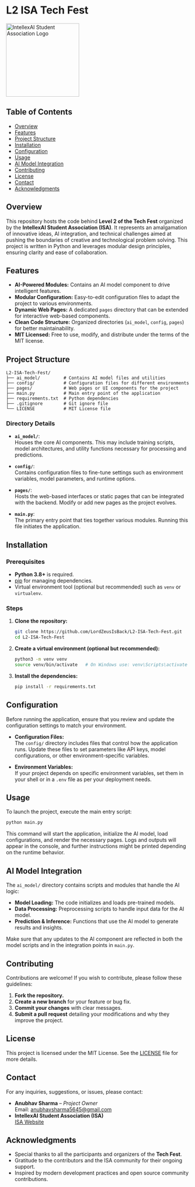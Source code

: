 # L2 ISA Tech Fest
<img src="https://envs.sh/ipS.png" alt="IntellexAI Student Association Logo" width="200" />

## Table of Contents

- [Overview](#overview)
- [Features](#features)
- [Project Structure](#project-structure)
- [Installation](#installation)
- [Configuration](#configuration)
- [Usage](#usage)
- [AI Model Integration](#ai-model-integration)
- [Contributing](#contributing)
- [License](#license)
- [Contact](#contact)
- [Acknowledgments](#acknowledgments)

## Overview

This repository hosts the code behind **Level 2 of the Tech Fest** organized by the **IntellexAI Student Association (ISA)**. It represents an amalgamation of innovative ideas, AI integration, and technical challenges aimed at pushing the boundaries of creative and technological problem solving. This project is written in Python and leverages modular design principles, ensuring clarity and ease of collaboration.

## Features

- **AI-Powered Modules:** Contains an AI model component to drive intelligent features.
- **Modular Configuration:** Easy-to-edit configuration files to adapt the project to various environments.
- **Dynamic Web Pages:** A dedicated `pages` directory that can be extended for interactive web-based components.
- **Clean Code Structure:** Organized directories (`ai_model`, `config`, `pages`) for better maintainability.
- **MIT Licensed:** Free to use, modify, and distribute under the terms of the MIT license.

## Project Structure

```plaintext
L2-ISA-Tech-Fest/
├── ai_model/         # Contains AI model files and utilities
├── config/           # Configuration files for different environments
├── pages/            # Web pages or UI components for the project
├── main.py           # Main entry point of the application
├── requirements.txt  # Python dependencies
├── .gitignore        # Git ignore file
└── LICENSE           # MIT License file
```

### Directory Details

- **`ai_model/`**:  
  Houses the core AI components. This may include training scripts, model architectures, and utility functions necessary for processing and predictions.

- **`config/`**:  
  Contains configuration files to fine-tune settings such as environment variables, model parameters, and runtime options.

- **`pages/`**:  
  Hosts the web-based interfaces or static pages that can be integrated with the backend. Modify or add new pages as the project evolves.

- **`main.py`**:  
  The primary entry point that ties together various modules. Running this file initiates the application.

## Installation

### Prerequisites

- **Python 3.8+** is required.
- [pip](https://pip.pypa.io/en/stable/) for managing dependencies.
- Virtual environment tool (optional but recommended) such as `venv` or `virtualenv`.

### Steps

1. **Clone the repository:**

   ```bash
   git clone https://github.com/LordZeusIsBack/L2-ISA-Tech-Fest.git
   cd L2-ISA-Tech-Fest
   ```

2. **Create a virtual environment (optional but recommended):**

   ```bash
   python3 -m venv venv
   source venv/bin/activate   # On Windows use: venv\Scripts\activate
   ```

3. **Install the dependencies:**

   ```bash
   pip install -r requirements.txt
   ```

## Configuration

Before running the application, ensure that you review and update the configuration settings to match your environment.

- **Configuration Files:**  
  The `config/` directory includes files that control how the application runs. Update these files to set parameters like API keys, model configurations, or other environment-specific variables.

- **Environment Variables:**  
  If your project depends on specific environment variables, set them in your shell or in a `.env` file as per your deployment needs.

## Usage

To launch the project, execute the main entry script:

```bash
python main.py
```

This command will start the application, initialize the AI model, load configurations, and render the necessary pages. Logs and outputs will appear in the console, and further instructions might be printed depending on the runtime behavior.

## AI Model Integration

The `ai_model/` directory contains scripts and modules that handle the AI logic:
  
- **Model Loading:** The code initializes and loads pre-trained models.
- **Data Processing:** Preprocessing scripts to handle input data for the AI model.
- **Prediction & Inference:** Functions that use the AI model to generate results and insights.

Make sure that any updates to the AI component are reflected in both the model scripts and in the integration points in `main.py`.

## Contributing

Contributions are welcome! If you wish to contribute, please follow these guidelines:

1. **Fork the repository.**
2. **Create a new branch** for your feature or bug fix.
3. **Commit your changes** with clear messages.
4. **Submit a pull request** detailing your modifications and why they improve the project.

## License

This project is licensed under the MIT License. See the [LICENSE](LICENSE) file for more details.

## Contact

For any inquiries, suggestions, or issues, please contact:

- **Anubhav Sharma** – *Project Owner*  
  Email: [anubhavsharma5645@gmail.com](mailto:anubhavsharma5645@gmail.com)  
- **IntellexAI Student Association (ISA)**  
  [ISA Website](https://www.linkedin.com/company/isa-dypcoe/)

## Acknowledgments

- Special thanks to all the participants and organizers of the **Tech Fest**.
- Gratitude to the contributors and the ISA community for their ongoing support.
- Inspired by modern development practices and open source community contributions.
